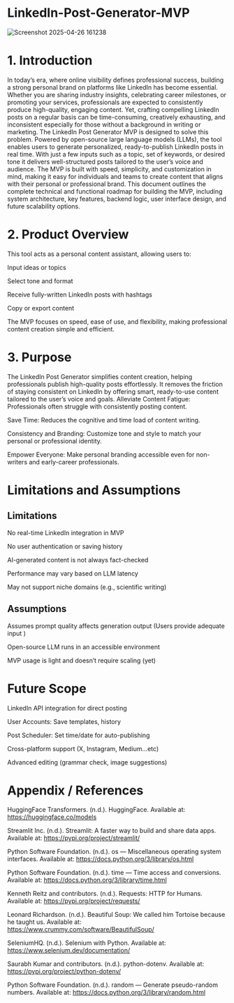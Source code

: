 # LinkedIn-Post-Generator-MVP
![Screenshot 2025-04-26 161238](https://github.com/user-attachments/assets/2a5d6bbd-52a6-42f2-9d04-c0c88f98c086)


# 1. Introduction
In today’s era, where online visibility defines professional success, building a strong personal brand on platforms like LinkedIn has become essential. Whether you are sharing industry insights, celebrating career milestones, or promoting your services, professionals are expected to consistently produce high-quality, engaging content. Yet, crafting compelling LinkedIn posts on a regular basis can be time-consuming, creatively exhausting, and inconsistent especially for those without a background in writing or marketing.
The LinkedIn Post Generator MVP is designed to solve this problem. Powered by open-source large language models (LLMs), the tool enables users to generate personalized, ready-to-publish LinkedIn posts in real time. With just a few inputs such as a topic, set of keywords, or desired tone it delivers well-structured posts tailored to the user’s voice and audience. The MVP is built with speed, simplicity, and customization in mind, making it easy for individuals and teams to create content that aligns with their personal or professional brand.
This document outlines the complete technical and functional roadmap for building the MVP, including system architecture, key features, backend logic, user interface design, and future scalability options.

# 2. Product Overview
This tool acts as a personal content assistant, allowing users to:

Input ideas or topics

Select tone and format

Receive fully-written LinkedIn posts with hashtags

Copy or export content

The MVP focuses on speed, ease of use, and flexibility, making professional content creation simple and efficient.


# 3. Purpose
The LinkedIn Post Generator simplifies content creation, helping professionals publish high-quality posts effortlessly. It removes the friction of staying consistent on LinkedIn by offering smart, ready-to-use content tailored to the user’s voice and goals.
Alleviate Content Fatigue: Professionals often struggle with consistently posting content.

Save Time: Reduces the cognitive and time load of content writing.

Consistency and Branding: Customize tone and style to match your personal or professional identity.

Empower Everyone: Make personal branding accessible even for non-writers and early-career professionals.


# Limitations and Assumptions

## Limitations

No real-time LinkedIn integration in MVP

No user authentication or saving history

AI-generated content is not always fact-checked

Performance may vary based on LLM latency

May not support niche domains (e.g., scientific writing)

## Assumptions
Assumes prompt quality affects generation output (Users provide adequate input )

Open-source LLM runs in an accessible environment

MVP usage is light and doesn’t require scaling (yet)

# Future Scope
LinkedIn API integration for direct posting

User Accounts: Save templates, history

Post Scheduler: Set time/date for auto-publishing

Cross-platform support (X, Instagram, Medium…etc)

Advanced editing (grammar check, image suggestions)

# Appendix / References
    
HuggingFace Transformers. (n.d.). HuggingFace. Available at: https://huggingface.co/models


Streamlit Inc. (n.d.). Streamlit: A faster way to build and share data apps. Available at: https://pypi.org/project/streamlit/ 


Python Software Foundation. (n.d.). os — Miscellaneous operating system interfaces. Available at: https://docs.python.org/3/library/os.html 


Python Software Foundation. (n.d.). time — Time access and conversions. Available at: https://docs.python.org/3/library/time.html


Kenneth Reitz and contributors. (n.d.). Requests: HTTP for Humans. Available at: https://pypi.org/project/requests/


Leonard Richardson. (n.d.). Beautiful Soup: We called him Tortoise because he taught us. Available at: https://www.crummy.com/software/BeautifulSoup/


SeleniumHQ. (n.d.). Selenium with Python. Available at: https://www.selenium.dev/documentation/


Saurabh Kumar and contributors. (n.d.). python-dotenv. Available at: https://pypi.org/project/python-dotenv/


Python Software Foundation. (n.d.). random — Generate pseudo-random numbers. Available at: https://docs.python.org/3/library/random.html







